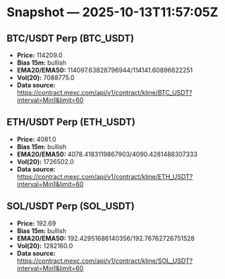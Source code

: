 # Snapshot — 2025-10-13T11:57:05Z

## BTC/USDT Perp (BTC_USDT)
- **Price:** 114209.0
- **Bias 15m:** bullish
- **EMA20/EMA50:** 114097.63828796944/114141.60896622251
- **Vol(20):** 7088775.0
- **Data source:** https://contract.mexc.com/api/v1/contract/kline/BTC_USDT?interval=Min1&limit=60

## ETH/USDT Perp (ETH_USDT)
- **Price:** 4081.0
- **Bias 15m:** bullish
- **EMA20/EMA50:** 4078.4183119867903/4090.4281488307333
- **Vol(20):** 1726502.0
- **Data source:** https://contract.mexc.com/api/v1/contract/kline/ETH_USDT?interval=Min1&limit=60

## SOL/USDT Perp (SOL_USDT)
- **Price:** 192.69
- **Bias 15m:** bullish
- **EMA20/EMA50:** 192.42951686140356/192.76762726751528
- **Vol(20):** 1282160.0
- **Data source:** https://contract.mexc.com/api/v1/contract/kline/SOL_USDT?interval=Min1&limit=60
